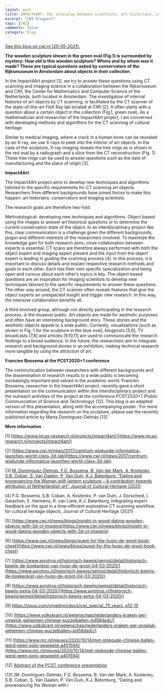 ```yaml
---
layout: post
title: IMPACT4ART: The interplay between scientists, art historians, conservators and the general public
excerpt: "CWI blogpost"
tags: [CWI]
comments: false
category: blog
---
```


[See this blog on cwi.nl (20-05-2021).](https://www.cwi.nl/news/blogs/impact4art-the-interplay-between-scientists-art-historians-conservators-and-the-general-public)

**The wooden sculpture shown in the green oval (Fig.1) is surrounded by mystery: How old is this wooden sculpture? Where and by whom was it made? These are typical questions asked by conservators of the Rijksmuseum in Amsterdam about objects in their collection.**

In the Impact4Art project [1], we try  to answer these questions using CT scanning and imaging science in a collaboration between the Rijksmuseum and CWI, the Center for Mathematics and Computer Science of the Netherlands, both located in Amsterdam. The investigation of internal features of art objects by CT scanning, is facilitated by the CT scanner of the state-of-the-art FleX Ray lab located at CWI [2]. It often starts with a question about a certain object in the collection (Fig.1, green oval). As a mathematician and researcher of the Impact4Art project, I am concerned with developing methods and algorithms for the CT scanning of cultural heritage.

Similar to medical imaging, where a crack in a human bone can be revealed by an X-ray, we use X-rays to peek into the interior of art objects. In the case of the sculpture, X-ray imaging reveals the tree rings as is shown in the red oval by a radiograph and a slice from the CT reconstruction (Fig. 1). These tree rings can be used to answer questions such as the date of manufacturing and the place of origin [3].

**Impact4Art**

The Impact4Art project aims to develop new techniques and algorithms tailored to the specific requirements for CT scanning art objects. Researchers from different backgrounds have joined forces to make this happen: art historians, conservators and imaging scientists.

The research goals are therefore two-fold:

Methodological: developing new techniques and algorithms.
Object based: using the images to answer art historical questions or to determine the current conservation state of the object.
In an interdisciplinary project like this, clear communication is a challenge given the different backgrounds, jargon and different interests of the researchers involved. To maximize the knowledge gain for both research aims, close collaboration between experts is essential. CT scans are therefore always performed with both the object expert and imaging expert present and the input from the object expert is leading in guiding the scanning process [4].  In this process, it is important to discuss details and explain respective research methods and goals to each other. Each has their own specific specialization and being open and curious about each other’s topics is key. The object based questions are an inspiration for imaging scientists to develop new techniques tailored to the specific requirements to answer these questions. The other way around, the CT scanner often reveals features that give the object experts an unexpected insight and trigger new research. In this way, the intensive collaboration benefits all.

A third involved group, although not directly participating in the research process, is the museum public. Art objects are made for aesthetic purposes and often have an interesting background story. These stories and the aesthetic objects appeal to a wide public. Currently, visualisations (such as shown in Fig. 1 for the sculpture in the blue oval), blogposts [5,6], TV broadcasts [7,8] and articles [9,10,11] are used to communicate the research findings to a broad audience. In the future, the researchers aim to integrate research and background stories in an exhibition, making technical research more tangible by using the attraction of art.

**Francien Bossema at the PCST2020+1 conference**

The communication between researchers with different backgrounds and the dissemination of research results to a wide public is becoming increasingly important and valued in the academic world. Francien Bossema, researcher in the Impact4Art project, recently gave a short presentation on the communication within this interdisciplinary project and the outreach activities of the project at the conference PCST2020+1 (Public Communciation of Science and Technology) [12]. This blog is an adapted version of this presentation, along with the accompanying poster. 'For more information regarding the research on the sculpture, please see the recently published article by Marta Domínguez-Delmás [13]'

**More information**

[1] [https://www.nicas-research.nl/projects/impact4art/](https://www.nicas-research.nl/projects/impact4art/)

[2] [https://www.cwi.nl/news/2017/centrum-wiskunde-informatica-launches-world-class-3d-lab](https://www.cwi.nl/news/2017/centrum-wiskunde-informatica-launches-world-class-3d-lab)

[3] [M. Domínguez-Delmás, F.G. Bossema, B. Van der Mark, A. Kostenko, S.B. Coban, S. Van Daalen, P. Van Duin, K.J. Batenburg, “Dating and provenancing the Woman with lantern sculpture – A contribution towards attribution of Netherlandish art”, Journal of Cultural Heritage (2021) ](https://www.sciencedirect.com/science/article/pii/S1296207421000558)

[4] F.G. Bossema, S.B. Coban, A. Kostenko, P. van Duin, J. Dorscheid, I. Garachon, E. Hermens, R. van Liere, K.J. Batenburg, Integrating expert feedback on the spot in a time-efficient explorative CT scanning workflow for cultural heritage objects, Journal of Cultural Heritage (2021)

[5] [https://www.cwi.nl/news/blogs/insight-in-wood-dating-wooden-objects-with-3d-ct-imaging](https://www.cwi.nl/news/blogs/insight-in-wood-dating-wooden-objects-with-3d-ct-imaging)

[6] [https://www.cwi.nl/news/blogs/quest-for-the-hugo-de-groot-book-chest](https://www.cwi.nl/news/blogs/quest-for-the-hugo-de-groot-book-chest)

[7] [https://www.avrotros.nl/historisch-bewijs/gemist/detail/historisch-bewijs-de-boekenkist-van-hugo-de-groot-04-03-2020/](https://www.avrotros.nl/historisch-bewijs/gemist/detail/historisch-bewijs-de-boekenkist-van-hugo-de-groot-04-03-2020/)

[8] [https://www.avrotros.nl/historisch-bewijs/gemist/detail/historisch-bewijs-extra-04-03-2020/](https://www.avrotros.nl/historisch-bewijs/gemist/detail/historisch-bewijs-extra-04-03-2020/)

[9] [https://issuu.com/vmadmin/docs/cwi_special_75_years, p12-15](https://issuu.com/vmadmin/docs/cwi_special_75_years)

[10] [https://www.volkskrant.nl/wetenschap/nederlanders-kraken-per-ongeluk-geheimen-chinese-puzzelballen~bd58dadc/](https://www.volkskrant.nl/wetenschap/nederlanders-kraken-per-ongeluk-geheimen-chinese-puzzelballen~bd58dadc/)

[11] [https://www.nrc.nl/nieuws/2020/10/14/met-stokoude-chinese-ballen-werd-geen-polo-gespeeld-a401594](https://www.nrc.nl/nieuws/2020/10/14/met-stokoude-chinese-ballen-werd-geen-polo-gespeeld-a401594)

[12] [Abstract of the PCST conference presentation](https://conference.pcst.co/program/abstract/1121)

[13] [M. Domínguez-Delmás, F.G. Bossema, B. Van der Mark, A. Kostenko, S.B. Coban, S. Van Daalen, P. Van Duin, K.J. Batenburg, “Dating and provenancing the Woman with l

